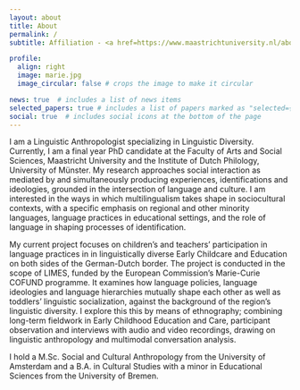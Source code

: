 ```yaml
---
layout: about
title: About
permalink: /
subtitle: Affiliation - <a href=https://www.maastrichtuniversity.nl/about-um/faculties/faculty-arts-and-social-sciences>FASoS</a> at <a href=https://www.maastrichtuniversity.nl>Maastricht University</a>. Address - Grote Gracht 90-92, 6211 SZ Maastricht, The Netherlands.

profile:
  align: right
  image: marie.jpg
  image_circular: false # crops the image to make it circular

news: true  # includes a list of news items
selected_papers: true # includes a list of papers marked as "selected={true}"
social: true  # includes social icons at the bottom of the page
---
```

I am a Linguistic Anthropologist specializing in Linguistic Diversity. Currently, I am a final year PhD candidate at the Faculty of Arts and Social Sciences, Maastricht University and the Institute of Dutch Philology, University of Münster. My research approaches social interaction as mediated by and simultaneously producing experiences, identifications and ideologies, grounded in the intersection of language and culture. I am interested in the ways in which multilingualism takes shape in sociocultural contexts, with a specific emphasis on regional and other minority languages, language practices in educational settings, and the role of language in shaping processes of identification.

My current project focuses on children’s and teachers’ participation in language practices in in linguistically diverse Early Childcare and Education on both sides of the German-Dutch border. The project is conducted in the scope of LIMES, funded by the European Commission’s Marie-Curie COFUND programme. It examines how language policies, language ideologies and language hierarchies mutually shape each other as well as toddlers’ linguistic socialization, against the background of the region’s linguistic diversity. I explore this this by means of ethnography; combining long-term fieldwork in Early Childhood Education and Care, participant observation and interviews with audio and video recordings, drawing on linguistic anthropology and multimodal conversation analysis.

I hold a M.Sc. Social and Cultural Anthropology from the University of Amsterdam and a B.A. in Cultural Studies with a minor in Educational Sciences from the University of Bremen.
